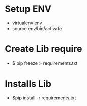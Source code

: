 # Setup ENV
- virtualenv env
- source env/bin/activate

# Create Lib require	
- $ pip freeze > requirements.txt
# Installs Lib	
- $pip install -r requirements.txt